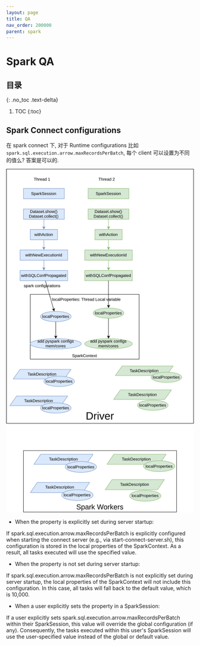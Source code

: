 ```yaml
---
layout: page
title: QA
nav_order: 200000
parent: spark 
---
```


# Spark QA

## 目录
{: .no_toc .text-delta}

1. TOC
{:toc}

## Spark Connect configurations

在 spark connect 下, 对于 Runtime configurations 比如 `spark.sql.execution.arrow.maxRecordsPerBatch`, 每个 client 可以设置为不同的值么? 答案是可以的.

![spark-connect-configurations](/docs/spark/qa/images/spark-connect-configurations.svg)

- When the property is explicitly set during server startup:

If spark.sql.execution.arrow.maxRecordsPerBatch is explicitly configured when starting the connect server (e.g., via start-connect-server.sh), this configuration is stored in the local properties of the SparkContext. As a result, all tasks executed will use the specified value.

- When the property is not set during server startup:

If spark.sql.execution.arrow.maxRecordsPerBatch is not explicitly set during server startup, the local properties
of the SparkContext will not include this configuration. In this case, all tasks will fall back to the default value, which is 10,000.

- When a user explicitly sets the property in a SparkSession:

If a user explicitly sets spark.sql.execution.arrow.maxRecordsPerBatch within their SparkSession,
this value will override the global configuration (if any). Consequently, the tasks executed within this user's SparkSession
will use the user-specified value instead of the global or default value.
